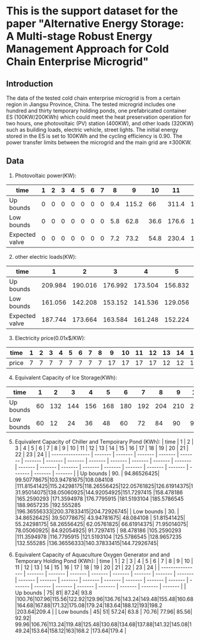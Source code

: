 # This is the support dataset for the paper "Alternative Energy Storage: A Multi-stage Robust Energy Management Approach for Cold Chain Enterprise Microgrid"
## Introduction
The data of the tested cold chain enterprise microgrid is from a certain region in Jiangsu Province, China. The tested microgrid includes one hundred and thirty temporary holding ponds, one prefabricated container ES (100KW/200KWh) which could meet the heat preservation operation for two hours, one photovoltaic (PV) station (400KW), and other loads (320KW) such as building loads, electric vehicle, street lights. The initial energy stored in the ES is set to 100KWh and the cycling efficiency is 0.90. The power transfer limits between the microgrid and the main grid are ±300KW.
## Data
1. Photovoltaic power(KW):

| time           | 1 | 2 | 3 | 4 | 5 | 6 | 7 | 8 | 9  | 10 | 11 | 12 | 13 | 14  | 15  | 16  | 17 | 18 | 19 | 20 | 21 | 22 | 23 | 24 |
   | ---------------- | --- | --- | --- | --- | --- | --- | --- | --- | ---- | ---- | ---- | ---- | ---- | ----- | ----- | ----- | ---- | ---- | ---- | ---- | ---- | ---- | ---- | ---- |
   | Up bounds      | 0 | 0 | 0 | 0 | 0 | 0 | 0 | 9.4 | 115.2 | 66 | 311.4 | 178.4 | 217.6 | 282.6 | 353 | 394.8 | 67.2 | 17.2  | 0  | 0  | 0  | 0  | 0  | 0  |
   | Low bounds     | 0 | 0 | 0 | 0 | 0 | 0 | 0 | 5.8 | 62.8 | 36.6 | 176.6 | 122.6 | 95 | 217 | 188.8 | 194.2  | 37.2 | 8.4  | 0  | 0  | 0  | 0  | 0  | 0  |
   | Expected valve | 0 | 0 | 0 | 0 | 0 | 0 | 0 | 7.2 | 73.2 | 54.8 | 230.4 | 157.2 | 150 | 245.2 | 270.8 | 278  | 43.8 | 10.8  | 0  | 0  | 0  | 0  | 0  | 0  |

2. other electric loads(KW):


| time           | 1     | 2     | 3     | 4     | 5     | 6     | 7     | 8     | 9     | 10    | 11    | 12    | 13    | 14    | 15    | 16    | 17    | 18    | 19    | 20    | 21    | 22    | 23    | 24    |
   | ---------------- | ------- | ------- | ------- | ------- | ------- | ------- | ------- | ------- | ------- | ------- | ------- | ------- | ------- | ------- | ------- | ------- | ------- | ------- | ------- | ------- | ------- | ------- | ------- | ------- |
   | Up bounds      | 209.984|190.016|176.992|173.504|156.832|162.688|148.064|157.056|172.768|204.544|205.28 |251.68 |262.912|235.328|213.088|187.392|181.024|232.864|222.336|304.512|275.84 |259.744|211.872|178.72 |
   | Low bounds     |161.056|142.208|153.152|141.536|129.056|120.864|131.008|121.632|146.72 |142.784|164.448|167.552|198.432|173.952|171.776|165.088|135.968|157.792|178.208|234.624|189.12 |170.56 |179.488|136.896|
   | Expected valve | 187.744 | 173.664 | 163.584 | 161.248 | 152.224   | 142.464 | 140.32   | 139.936 | 166.112 | 178.144 | 192.608 | 215.616 | 223.36 | 198.048 | 191.52 | 183.584 | 171.424 | 189.664 | 214.016 | 263.2 | 241.92 | 207.328 | 207.744 | 161.536 |

3. Electricity price(0.01x$/KW):

| time  | 1 | 2 | 3 | 4 | 5 | 6 | 7 | 8 | 9  | 10 | 11 | 12 | 13 | 14 | 15 | 16 | 17 | 18 | 19 | 20 | 21 | 22 | 23 | 24 |
   | ------- | --- | --- | --- | --- | --- | --- | --- | --- | ---- | ---- | ---- | ---- | ---- | ---- | ---- | ---- | ---- | ---- | ---- | ---- | ---- | ---- | ---- | ---- |
   | price | 7 | 7 | 7 | 7 | 7 | 7 | 7 | 7 | 17 | 17 | 17 | 17 | 12 | 12 | 12 | 12 | 12 | 17 | 17 | 17 | 17 | 17 | 12 | 12 |

4. Equivalent Capacity of Ice Storage(KWh):

| time           | 1     | 2     | 3     | 4     | 5     | 6     | 7     | 8     | 9     | 10    | 11    | 12    | 13    | 14    | 15    | 16    | 17    | 18    | 19    | 20    | 21    | 22    | 23    | 24    |
   | ---------------- | ------- | ------- | ------- | ------- | ------- | ------- | ------- | ------- | ------- | ------- | ------- | ------- | ------- | ------- | ------- | ------- | ------- | ------- | ------- | ------- | ------- | ------- | ------- | ------- |
   | Up bounds      | 60|132|144|156|168|180|192|204|210|216|222|228|234|240|246|252|258|264|270|282|294|306|318|330|342|
   | Low bounds     | 60| 12| 24| 36| 48| 60| 72| 84| 90| 96|102|108|114|120|126|132|138|144|150|162|174|186|198|210|222|

5. Equivalent Capacity of Chiller and Tempoirary Pond (KWh):
| time           | 1     | 2     | 3     | 4     | 5     | 6     | 7     | 8     | 9     | 10    | 11    | 12    | 13    | 14    | 15    | 16    | 17    | 18    | 19    | 20    | 21    | 22    | 23    | 24    |
   | ---------------- | ------- | ------- | ------- | ------- | ------- | ------- | ------- | ------- | ------- | ------- | ------- | ------- | ------- | ------- | ------- | ------- | ------- | ------- | ------- | ------- | ------- | ------- | ------- | ------- |
   | Up bounds      | 90.        | 94.86526425| 99.50778675|103.94781675|108.084108  |111.81541425|115.24298175|118.26556425|122.05761825|126.61914375|131.95014075|138.05060925|144.92054925|151.7297415 |158.478186  |165.2590293 |171.3594978 |176.7795915 |181.5193104 |185.5786545 |188.9657235 |192.555285  |196.36556333|200.37833415|204.72926745|
   | Low bounds     | 30.        | 34.86526425| 39.50778675| 43.94781675| 48.084108  | 51.81541425| 55.24298175| 58.26556425| 62.05761825| 66.61914375| 71.95014075| 78.05060925| 84.92054925| 91.7297415 | 98.478186  |105.2590293 |111.3594978 |116.7795915 |121.5193104 |125.5786545 |128.9657235 |132.555285  |136.36556333|140.37833415|144.72926745|

6. Equivalent Capacity of Aquaculture Oxygen Generator and  and Temporary Holding Pond (KWh):
| time           | 1     | 2     | 3     | 4     | 5     | 6     | 7     | 8     | 9     | 10    | 11    | 12    | 13    | 14    | 15    | 16    | 17    | 18    | 19    | 20    | 21    | 22    | 23    | 24    |
   | ---------------- | ------- | ------- | ------- | ------- | ------- | ------- | ------- | ------- | ------- | ------- | ------- | ------- | ------- | ------- | ------- | ------- | ------- | ------- | ------- | ------- | ------- | ------- | ------- | ------- |
   | Up bounds      | 75| 81| 87.24| 93.8 |100.76|107.96|115.56|122.92|129.96|136.76|143.24|149.48|155.48|160.68|164.68|167.88|171.32|175.08|179.24|183.64|188.12|193|198.2 |203.64|209.4 |
   | Low bounds     | 45| 51| 57.24| 63.8 | 70.76| 77.96| 85.56| 92.92| 99.96|106.76|113.24|119.48|125.48|130.68|134.68|137.88|141.32|145.08|149.24|153.64|158.12|163|168.2 |173.64|179.4 |
